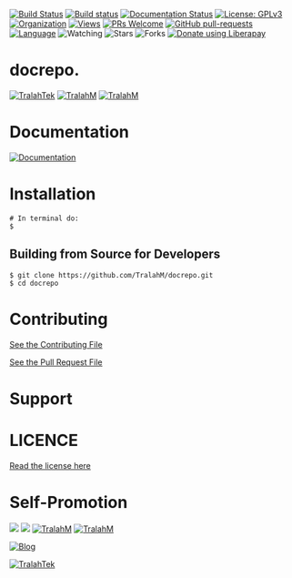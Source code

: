 
[![Build Status](https://travis-ci.com/TralahM/docrepo.svg?branch=master)](https://travis-ci.com/TralahM/docrepo)
[![Build status](https://ci.appveyor.com/api/projects/status/yvvmq5hyf7hj743a/branch/master?svg=true)](https://ci.appveyor.com/project/TralahM/docrepo/branch/master)
[![Documentation Status](https://readthedocs.org/projects/docrepo/badge/?version=latest)](https://docrepo.readthedocs.io/en/latest/?badge=latest)
[![License: GPLv3](https://img.shields.io/badge/License-GPLV2-green.svg)](https://opensource.org/licenses/GPLV2)
[![Organization](https://img.shields.io/badge/Org-TralahTek-blue.svg)](https://github.com/TralahTek)
[![Views](http://hits.dwyl.io/TralahM/docrepo.svg)](http://dwyl.io/TralahM/docrepo)
[![PRs Welcome](https://img.shields.io/badge/PRs-Welcome-brightgreen.svg?style=flat-square)](https://github.com/TralahM/docrepo/pull/)
[![GitHub pull-requests](https://img.shields.io/badge/Issues-pr-red.svg?style=flat-square)](https://github.com/TralahM/docrepo/pull/)
[![Language](https://img.shields.io/badge/Language-Python-3572A5.svg)](https://github.com/TralahM)
<img title="Watching" src="https://img.shields.io/github/watchers/TralahM/docrepo?label=Watchers&color=blue&style=flat-square">
<img title="Stars" src="https://img.shields.io/github/stars/TralahM/docrepo?color=red&style=flat-square">
<img title="Forks" src="https://img.shields.io/github/forks/TralahM/docrepo?color=green&style=flat-square">
<noscript><a href="https://liberapay.com/TralahM/donate"><img alt="Donate using Liberapay" src="https://liberapay.com/assets/widgets/donate.svg"></a></noscript>

# docrepo.


[![TralahTek](https://img.shields.io/badge/Organization-TralahTek-black.svg?style=for-the-badge&logo=github)](https://github.com/TralahTek)
[![TralahM](https://img.shields.io/badge/Engineer-TralahM-blue.svg?style=for-the-badge&logo=github)](https://github.com/TralahM)
[![TralahM](https://img.shields.io/badge/Maintainer-TralahM-green.svg?style=for-the-badge&logo=github)](https://github.com/TralahM)

# Documentation

[![Documentation](https://img.shields.io/badge/Docs-docrepo-blue.svg?style=for-the-badge)](https://github.com/TralahM/docrepo)

# Installation
```console
# In terminal do:
$
```

## Building from Source for Developers

```console
$ git clone https://github.com/TralahM/docrepo.git
$ cd docrepo
```

# Contributing
[See the Contributing File](CONTRIBUTING.rst)


[See the Pull Request File](PULL_REQUEST_TEMPLATE.md)


# Support

# LICENCE

[Read the license here](LICENSE)


# Self-Promotion

[![](https://img.shields.io/badge/Github-TralahM-green?style=for-the-badge&logo=github)](https://github.com/TralahM)
[![](https://img.shields.io/badge/Twitter-%40tralahtek-blue?style=for-the-badge&logo=twitter)](https://twitter.com/TralahM)
[![TralahM](https://img.shields.io/badge/Kaggle-TralahM-purple.svg?style=for-the-badge&logo=kaggle)](https://kaggle.com/TralahM)
[![TralahM](https://img.shields.io/badge/LinkedIn-TralahM-white.svg?style=for-the-badge&logo=linkedin)](https://linkedin.com/in/TralahM)


[![Blog](https://img.shields.io/badge/Blog-tralahm.tralahtek.com-blue.svg?style=for-the-badge&logo=rss)](https://tralahm.tralahtek.com)

[![TralahTek](https://img.shields.io/badge/Organization-TralahTek-cyan.svg?style=for-the-badge)](https://org.tralahtek.com)



